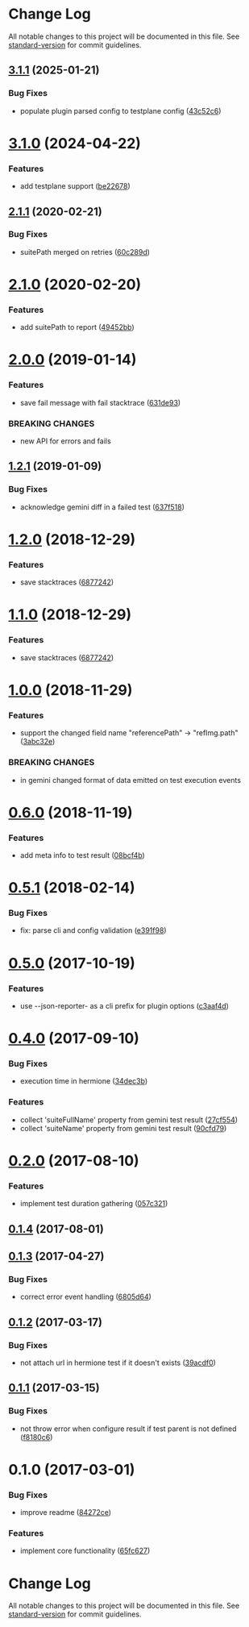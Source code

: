 # Change Log

All notable changes to this project will be documented in this file. See [standard-version](https://github.com/conventional-changelog/standard-version) for commit guidelines.

<a name="3.1.1"></a>
## [3.1.1](https://github.com/gemini-testing/json-reporter/compare/v3.1.0...v3.1.1) (2025-01-21)


### Bug Fixes

* populate plugin parsed config to testplane config ([43c52c6](https://github.com/gemini-testing/json-reporter/commit/43c52c6))



<a name="3.1.0"></a>
# [3.1.0](https://github.com/gemini-testing/json-reporter/compare/v3.0.0...v3.1.0) (2024-04-22)


### Features

* add testplane support ([be22678](https://github.com/gemini-testing/json-reporter/commit/be22678))



<a name="2.1.1"></a>
## [2.1.1](https://github.com/gemini-testing/json-reporter/compare/v2.1.0...v2.1.1) (2020-02-21)


### Bug Fixes

* suitePath merged on retries ([60c289d](https://github.com/gemini-testing/json-reporter/commit/60c289d))



<a name="2.1.0"></a>
# [2.1.0](https://github.com/gemini-testing/json-reporter/compare/v2.0.0...v2.1.0) (2020-02-20)


### Features

* add suitePath to report ([49452bb](https://github.com/gemini-testing/json-reporter/commit/49452bb))



<a name="2.0.0"></a>
# [2.0.0](https://github.com/gemini-testing/json-reporter/compare/v1.2.1...v2.0.0) (2019-01-14)


### Features

* save fail message with fail stacktrace ([631de93](https://github.com/gemini-testing/json-reporter/commit/631de93))


### BREAKING CHANGES

* new API for errors and fails



<a name="1.2.1"></a>
## [1.2.1](https://github.com/gemini-testing/json-reporter/compare/v1.2.0...v1.2.1) (2019-01-09)


### Bug Fixes

* acknowledge gemini diff in a failed test ([637f518](https://github.com/gemini-testing/json-reporter/commit/637f518))



<a name="1.2.0"></a>
# [1.2.0](https://github.com/gemini-testing/json-reporter/compare/v1.0.0...v1.2.0) (2018-12-29)


### Features

* save stacktraces ([6877242](https://github.com/gemini-testing/json-reporter/commit/6877242))



<a name="1.1.0"></a>
# [1.1.0](https://github.com/gemini-testing/json-reporter/compare/v1.0.0...v1.1.0) (2018-12-29)


### Features

* save stacktraces ([6877242](https://github.com/gemini-testing/json-reporter/commit/6877242))



<a name="1.0.0"></a>
# [1.0.0](https://github.com/gemini-testing/json-reporter/compare/v0.6.0...v1.0.0) (2018-11-29)


### Features

* support the changed field name "referencePath" -> "refImg.path" ([3abc32e](https://github.com/gemini-testing/json-reporter/commit/3abc32e))


### BREAKING CHANGES

* in gemini changed format of data emitted on test execution events



<a name="0.6.0"></a>
# [0.6.0](https://github.com/gemini-testing/json-reporter/compare/v0.5.1...v0.6.0) (2018-11-19)


### Features

* add meta info to test result ([08bcf4b](https://github.com/gemini-testing/json-reporter/commit/08bcf4b))



<a name="0.5.1"></a>
# [0.5.1](https://github.com/gemini-testing/json-reporter/compare/v0.5.0...v0.5.1) (2018-02-14)


### Bug Fixes

* fix: parse cli and config validation ([e391f98](https://github.com/gemini-testing/json-reporter/commit/e391f9867871d593dc0edeb49a6c479f556713da))



<a name="0.5.0"></a>
# [0.5.0](https://github.com/gemini-testing/json-reporter/compare/v0.4.0...v0.5.0) (2017-10-19)


### Features

* use --json-reporter- as a cli prefix for plugin options ([c3aaf4d](https://github.com/gemini-testing/json-reporter/commit/c3aaf4d))



<a name="0.4.0"></a>
# [0.4.0](https://github.com/gemini-testing/json-reporter/compare/v0.2.0...v0.4.0) (2017-09-10)


### Bug Fixes

* execution time in hermione ([34dec3b](https://github.com/gemini-testing/json-reporter/commit/34dec3b))


### Features

* collect 'suiteFullName' property from gemini test result ([27cf554](https://github.com/gemini-testing/json-reporter/commit/27cf554))
* collect 'suiteName' property from gemini test result ([90cfd79](https://github.com/gemini-testing/json-reporter/commit/90cfd79))



<a name="0.2.0"></a>
# [0.2.0](https://github.com/gemini-testing/json-reporter/compare/v0.1.3...v0.2.0) (2017-08-10)


### Features

* implement test duration gathering ([057c321](https://github.com/gemini-testing/json-reporter/commit/057c321))



<a name="0.1.4"></a>
## [0.1.4](https://github.com/gemini-testing/json-reporter/compare/v0.1.3...v0.1.4) (2017-08-01)



<a name="0.1.3"></a>
## [0.1.3](https://github.com/gemini-testing/json-reporter/compare/v0.1.2...v0.1.3) (2017-04-27)


### Bug Fixes

* correct error event handling ([6805d64](https://github.com/gemini-testing/json-reporter/commit/6805d64))



<a name="0.1.2"></a>
## [0.1.2](https://github.com/gemini-testing/json-reporter/compare/v0.1.1...v0.1.2) (2017-03-17)


### Bug Fixes

* not attach url in hermione test if it doesn't exists ([39acdf0](https://github.com/gemini-testing/json-reporter/commit/39acdf0))



<a name="0.1.1"></a>
## [0.1.1](https://github.com/gemini-testing/json-reporter/compare/v0.1.0...v0.1.1) (2017-03-15)


### Bug Fixes

* not throw error when configure result if test parent is not defined ([f8180c6](https://github.com/gemini-testing/json-reporter/commit/f8180c6))



<a name="0.1.0"></a>
# 0.1.0 (2017-03-01)


### Bug Fixes

* improve readme ([84272ce](https://github.com/gemini-testing/json-reporter/commit/84272ce))


### Features

* implement core functionality ([65fc627](https://github.com/gemini-testing/json-reporter/commit/65fc627))



# Change Log

All notable changes to this project will be documented in this file. See [standard-version](https://github.com/conventional-changelog/standard-version) for commit guidelines.
